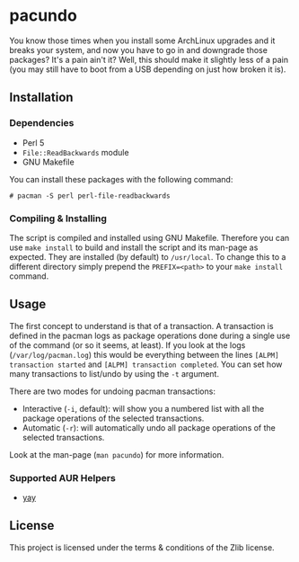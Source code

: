# pacundo

You know those times when you install some ArchLinux upgrades and it breaks your
system, and now you have to go in and downgrade those packages? It's a pain
ain't it? Well, this should make it slightly less of a pain (you may still have
to boot from a USB depending on just how broken it is).

## Installation

### Dependencies

- Perl 5
- `File::ReadBackwards` module
- GNU Makefile

You can install these packages with the following command:

```console
# pacman -S perl perl-file-readbackwards
```

### Compiling & Installing

The script is compiled and installed using GNU Makefile. Therefore you can use
`make install` to build and install the script and its man-page as expected.
They are installed (by default) to `/usr/local`. To change this to a different
directory simply prepend the `PREFIX=<path>` to your `make install` command.

## Usage

The first concept to understand is that of a transaction. A transaction is
defined in the pacman logs as package operations done during a single use of the
command (or so it seems, at least). If you look at the logs
(`/var/log/pacman.log`) this would be everything between the lines `[ALPM]
transaction started` and `[ALPM] transaction completed`. You can set how many
transactions to list/undo by using the `-t` argument.

There are two modes for undoing pacman transactions:

- Interactive (`-i`, default): will show you a numbered list with all the package
  operations of the selected transactions.
- Automatic (`-r`): will automatically undo all package operations of the
  selected transactions.

Look at the man-page (`man pacundo`) for more information.

### Supported AUR Helpers

- [yay](https://github.com/Jguer/yay)

## License

This project is licensed under the terms & conditions of the Zlib license.
